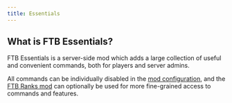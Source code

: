 ```yaml
---
title: Essentials
---
```


## What is FTB Essentials?

FTB Essentials is a server-side mod which adds a large collection of useful and convenient commands, both for players and server admins.

All commands can be individually disabled in the [mod configuration](/docs/mods/suite/Essentials/Configuration), and the [FTB Ranks mod](/docs/mods/suite/Essentials/Ranks_Integration) can optionally be used for more fine-grained access to commands and features.

